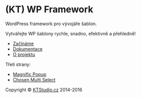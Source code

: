 ﻿(KT) WP Framework
============

WordPress framework pro vývojáře šablon.

Vytvářejte WP šablony rychle, snadno, efektivně a přehledně!

- [Začínáme](http://www.wpframework.cz/zaciname/)
- [Dokumentace](http://www.wpframework.cz/dokumentace/)
- [O projektu](http://www.wpframework.cz/o-projektu/)

Třetí strany:

- [Magnific Popup](http://dimsemenov.com/plugins/magnific-popup/)
- [Chosen Multi Select](http://harvesthq.github.io/chosen/)

Copyright © [KTStudio.cz](http://www.ktstudio.cz/) 2014-2016